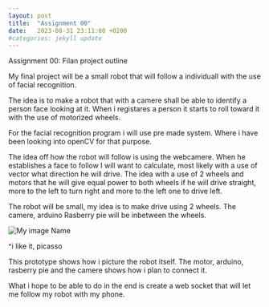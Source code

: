 ```yaml
---
layout: post
title:  "Assignment 00"
date:   2023-08-31 23:11:00 +0200
#categories: jekyll update
---
```


Assignment 00: Filan project outline

My final project will be a small robot that will follow a individuall with the use of facial recognition.

The idea is to make a robot that with a camere shall be able to identify a person face looking at it. When i registares a person it starts to roll toward it with the use of motorized wheels. 

For the facial recognition program i will use pre made system. Where i have been looking into openCV for that purpose. 

The idea off how the robot will follow is using the webcamere. When he establishes a face to follow I will want to calculate, most likely with a use of vector what direction he will drive. The idea with a use of 2 wheels and motors that he will give equal power to both wheels if he will drive straight, more to the left to turn right and more to the left one to drive left.

The robot will be small, my idea is to make drive using 2 wheels. The camere, arduino Rasberry pie will be inbetween the wheels.

![My image Name](ADA525Denne/_posts/prototype.jpg)

^i like it, picasso

This prototype shows how i picture the robot itself. The motor, arduino, rasberry pie and the camere shows how i plan to connect it. 

What i hope to be able to do in the end is create a web socket that will let me follow my robot with my phone. 
